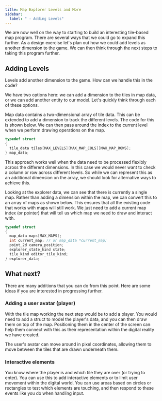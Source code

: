 ```yaml
---
title: Map Explorer Levels and More
sidebar:
  label: " - Adding Levels"
---
```


We are now well on the way to starting to build an interesting tile-based map program. There are several ways that we could go to expand this further. As a design exercise let's plan out how we could add levels as another dimension to the game. We can then think through the next steps to taking this program further.

## Adding Levels

Levels add another dimension to the game. How can we handle this in the code?

We have two options here: we can add a dimension to the tiles in map data, or we can add another entity to our model. Let's quickly think through each of these options.

Map data contains a two-dimensional array of tile data. This can be extended to add a dimension to track the different levels. The code for this is shown below. We can then pass around the index to the current level when we perform drawing operations on the map.

```cpp
typedef struct
{
  tile_data tiles[MAX_LEVELS][MAX_MAP_COLS][MAX_MAP_ROWS];
} map_data;
```

This approach works well when the data need to be processed flexibly across the different dimensions. In this case we would never want to check a column or row across different levels. So while we can represent this as an additional dimension on the array, we should look for alternative ways to achieve this.

Looking at the explorer data, we can see that there is currently a single map. Rather than adding a dimension within the map, we can convert this to an array of maps as shown below. This ensures that all the existing code that works with maps will still work. We just need to add a current map index (or pointer) that will tell us which map we need to draw and interact with.

```cpp
typedef struct
{
  map_data maps[MAX_MAPS];
  int current_map; // or map_data *current_map;
  point_2d camera_position;
  explorer_state_kind state;
  tile_kind editor_tile_kind;
} explorer_data;
```

## What next?

There are many additions that you can do from this point. Here are some ideas if you are interested in progressing further.

### Adding a user avatar (player)

With the tile map working the next step would be to add a player. You would need to add a struct to model the player's data, and you can then draw them on top of the map. Positioning them in the center of the screen can help them connect with this as their representation within the digital reality we have created.

The user's avatar can move around in pixel coordinates, allowing them to move between the tiles that are drawn underneath them.

### Interactive elements

You know where the player is and which tile they are over (or trying to enter). You can use this to add interactive elements or to limit user movement within the digital world. You can use areas based on circles or rectangles to test which elements are touching, and then respond to these events like you do when handling input.


